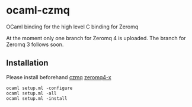 ocaml-czmq
============

OCaml binding for the high level C binding for Zeromq

At the moment only one branch for Zeromq 4 is uploaded.
The branch for Zeromq 3 follows soon.

## Installation

Please install beforehand
[czmq](https://github.com/zeromq/czmq.git)
[zeromq4-x](https://github.com/zeromq/zeromq4-x.git)

```
ocaml setup.ml -configure
ocaml setup.ml -all
ocaml setup.ml -install
```
